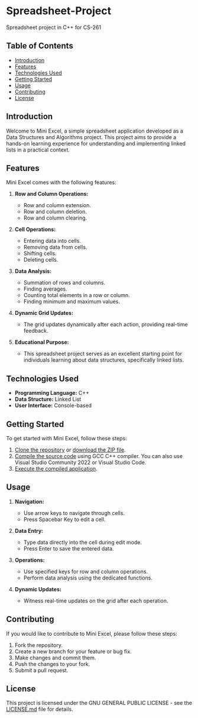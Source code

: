 # Spreadsheet-Project
Spreadsheet project in C++ for CS-261

## Table of Contents
- [Introduction](#introduction)
- [Features](#features)
- [Technologies Used](#technologies-used)
- [Getting Started](#getting-started)
- [Usage](#usage)
- [Contributing](#contributing)
- [License](#license)

## Introduction

Welcome to Mini Excel, a simple spreadsheet application developed as a Data Structures and Algorithms project. This project aims to provide a hands-on learning experience for understanding and implementing linked lists in a practical context.

## Features

Mini Excel comes with the following features:

1. **Row and Column Operations:**
    - Row and column extension.
    - Row and column deletion.
    - Row and column clearing.

2. **Cell Operations:**
    - Entering data into cells.
    - Removing data from cells.
    - Shifting cells.
    - Deleting cells.

3. **Data Analysis:**
    - Summation of rows and columns.
    - Finding averages.
    - Counting total elements in a row or column.
    - Finding minimum and maximum values.

4. **Dynamic Grid Updates:**
    - The grid updates dynamically after each action, providing real-time feedback.

5. **Educational Purpose:**
    - This spreadsheet project serves as an excellent starting point for individuals learning about data structures, specifically linked lists.

## Technologies Used

- **Programming Language:** C++
- **Data Structure:** Linked List
- **User Interface:** Console-based

## Getting Started

To get started with Mini Excel, follow these steps:

1. [Clone the repository](#) or [download the ZIP file](#).
2. [Compile the source code](#) using GCC C++ compiler. You can also use Visual Studio Community 2022 or Visual Studio Code.
3. [Execute the compiled application](#).

## Usage

1. **Navigation:**
    - Use arrow keys to navigate through cells.
    - Press Spacebar Key to edit a cell.

2. **Data Entry:**
    - Type data directly into the cell during edit mode.
    - Press Enter to save the entered data.

3. **Operations:**
    - Use specified keys for row and column operations.
    - Perform data analysis using the dedicated functions.

4. **Dynamic Updates:**
    - Witness real-time updates on the grid after each operation.

## Contributing

If you would like to contribute to Mini Excel, please follow these steps:

1. Fork the repository.
2. Create a new branch for your feature or bug fix.
3. Make changes and commit them.
4. Push the changes to your fork.
5. Submit a pull request.

## License

This project is licensed under the GNU GENERAL PUBLIC LICENSE - see the [LICENSE.md](LICENSE.md) file for details.
